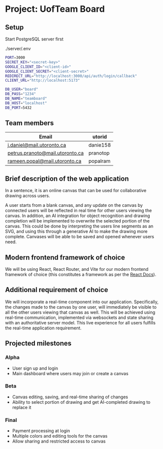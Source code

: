 # Project: UofTeam Board

## Setup

Start PostgreSQL server first

./server/.env
```Bash
PORT=3000
SECRET_KEY="<secret-key>"
GOOGLE_CLIENT_ID="<client-id>"
GOOGLE_CLIENT_SECRET="<client-secret>"
REDIRECT_URL="http://localhost:3000/api/auth/login/callback"
CLIENT_URL="http://localhost:5173"

DB_USER="board"
DB_PASS="1234"
DB_NAME="teamboard"
DB_HOST="localhost"
DB_PORT=5432
```

## Team members

| Email                           | utorid   |
| ------------------------------- | -------- |
| j.daniel@mail.utoronto.ca       | danie158 |
| petrus.pranoto@mail.utoronto.ca | pranotop |
| rameen.popal@mail.utoronto.ca   | popalram |

## Brief description of the web application

In a sentence, it is an online canvas that can be used for collaborative drawing across users.

A user starts from a blank canvas, and any update on the canvas by connected users will be reflected in real time for other users viewing the canvas. In addition, an AI integration for object recognition and drawing completion will be implemented to overwrite the selected portion of the canvas. This could be done by interpreting the users line segments as an SVG, and using this through a generative AI to make the drawing more complete. Canvases will be able to be saved and opened whenever users need.

## Modern frontend framework of choice

We will be using React, React Router, and Vite for our modern frontend framework of choice (this constitutes a framework as per the [React Docs](https://react.dev/learn/creating-a-react-app#react-router-v7)).

## Additional requirement of choice

We will incorporate a real-time component into our application. Specifically, the changes made to the canvas by one user, will immediately be visible to all the other users viewing that canvas as well. This will be achieved using real-time communication, implemented via websockets and state sharing with an authoritative server model. This live experience for all users fulfills the real-time application requirement.

## Projected milestones

### Alpha

- User sign up and login
- Main dashboard where users may join or create a canvas

### Beta

- Canvas editing, saving, and real-time sharing of changes
- Ability to select portion of drawing and get AI-completed drawing to replace it

### Final

- Payment processing at login
- Multiple colors and editing tools for the canvas
- Allow sharing and restricted access to canvas
